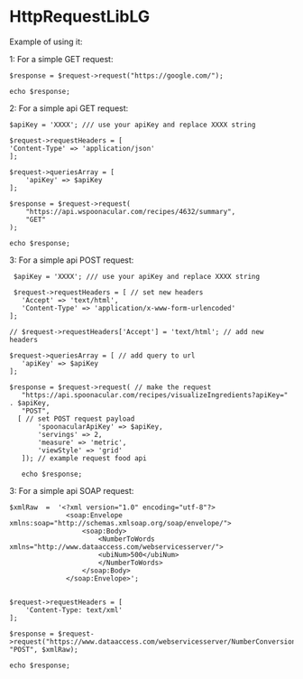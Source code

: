 # HttpRequestLibLG
Example of using it:


1: For a simple GET request:

    $response = $request->request("https://google.com/");
    
    echo $response;
    
2: For a simple api GET request:

    $apiKey = 'XXXX'; /// use your apiKey and replace XXXX string
    
    $request->requestHeaders = [
    'Content-Type' => 'application/json'
    ];

    $request->queriesArray = [
        'apiKey' => $apiKey
    ];

    $response = $request->request(
        "https://api.wspoonacular.com/recipes/4632/summary", 
        "GET"
    );
    
    echo $response;

3: For a simple api POST request:
    
     $apiKey = 'XXXX'; /// use your apiKey and replace XXXX string
    
     $request->requestHeaders = [ // set new headers
       'Accept' => 'text/html',
       'Content-Type' => 'application/x-www-form-urlencoded'
    ];
    
    // $request->requestHeaders['Accept'] = 'text/html'; // add new headers
  
    $request->queriesArray = [ // add query to url
       'apiKey' => $apiKey
    ];

    $response = $request->request( // make the request
       "https://api.spoonacular.com/recipes/visualizeIngredients?apiKey=" . $apiKey, 
       "POST", 
      [ // set POST request payload
           'spoonacularApiKey' => $apiKey,  
           'servings' => 2,
           'measure' => 'metric',
           'viewStyle' => 'grid'
       ]); // example request food api
       
       echo $response;
       
3: For a simple api SOAP request:

    $xmlRaw  =  '<?xml version="1.0" encoding="utf-8"?>
                  <soap:Envelope xmlns:soap="http://schemas.xmlsoap.org/soap/envelope/">
                      <soap:Body>
                          <NumberToWords xmlns="http://www.dataaccess.com/webservicesserver/">
                          <ubiNum>500</ubiNum>
                          </NumberToWords>
                      </soap:Body>
                  </soap:Envelope>';  


    $request->requestHeaders = [
        'Content-Type: text/xml'
    ];

    $response = $request->request("https://www.dataaccess.com/webservicesserver/NumberConversion.wso", "POST", $xmlRaw);

    echo $response;
